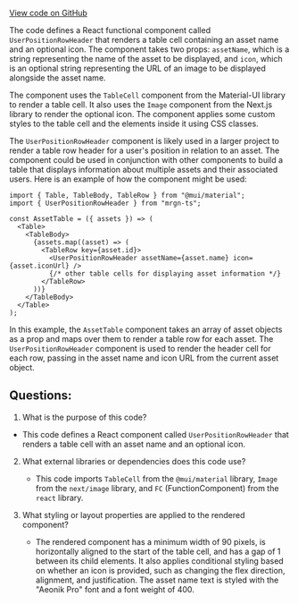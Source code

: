 [View code on GitHub](https://github.com/mrgnlabs/mrgn-ts/apps/marginfi-v2-ui/src/components/UserPositions/UserPositionRow/UserPositionRowHeader.tsx)

The code defines a React functional component called `UserPositionRowHeader` that renders a table cell containing an asset name and an optional icon. The component takes two props: `assetName`, which is a string representing the name of the asset to be displayed, and `icon`, which is an optional string representing the URL of an image to be displayed alongside the asset name.

The component uses the `TableCell` component from the Material-UI library to render a table cell. It also uses the `Image` component from the Next.js library to render the optional icon. The component applies some custom styles to the table cell and the elements inside it using CSS classes.

The `UserPositionRowHeader` component is likely used in a larger project to render a table row header for a user's position in relation to an asset. The component could be used in conjunction with other components to build a table that displays information about multiple assets and their associated users. Here is an example of how the component might be used:

```
import { Table, TableBody, TableRow } from "@mui/material";
import { UserPositionRowHeader } from "mrgn-ts";

const AssetTable = ({ assets }) => (
  <Table>
    <TableBody>
      {assets.map((asset) => (
        <TableRow key={asset.id}>
          <UserPositionRowHeader assetName={asset.name} icon={asset.iconUrl} />
          {/* other table cells for displaying asset information */}
        </TableRow>
      ))}
    </TableBody>
  </Table>
);
```

In this example, the `AssetTable` component takes an array of asset objects as a prop and maps over them to render a table row for each asset. The `UserPositionRowHeader` component is used to render the header cell for each row, passing in the asset name and icon URL from the current asset object.
## Questions: 
 1. What is the purpose of this code?
   - This code defines a React component called `UserPositionRowHeader` that renders a table cell with an asset name and an optional icon.

2. What external libraries or dependencies does this code use?
   - This code imports `TableCell` from the `@mui/material` library, `Image` from the `next/image` library, and `FC` (FunctionComponent) from the `react` library.

3. What styling or layout properties are applied to the rendered component?
   - The rendered component has a minimum width of 90 pixels, is horizontally aligned to the start of the table cell, and has a gap of 1 between its child elements. It also applies conditional styling based on whether an icon is provided, such as changing the flex direction, alignment, and justification. The asset name text is styled with the "Aeonik Pro" font and a font weight of 400.
